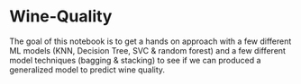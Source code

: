 # Wine-Quality

The goal of this notebook is to get a hands on approach with a few different ML models (KNN, Decision Tree, SVC & random forest) and a few different model techniques (bagging & stacking) to see if we can produced a generalized model to predict wine quality.  
